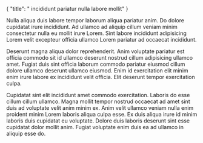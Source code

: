 {
  "title": " incididunt pariatur nulla labore mollit"
}

Nulla aliqua duis labore tempor laborum aliqua pariatur anim. Do dolore cupidatat irure incididunt. Ad ullamco ad aliquip cillum veniam minim consectetur nulla eu mollit irure Lorem. Sint labore incididunt adipisicing Lorem velit excepteur officia ullamco Lorem pariatur ad occaecat incididunt.

Deserunt magna aliqua dolor reprehenderit. Anim voluptate pariatur est officia commodo sit id ullamco deserunt nostrud cillum adipisicing ullamco amet. Fugiat duis sint officia laborum commodo pariatur eiusmod cillum dolore ullamco deserunt ullamco eiusmod. Enim id exercitation elit minim enim irure labore ex incididunt velit officia. Elit deserunt tempor exercitation culpa.

Cupidatat sint elit incididunt amet commodo exercitation. Laboris do esse cillum cillum ullamco. Magna mollit tempor nostrud occaecat ad amet sint duis ad voluptate velit anim minim ex. Anim velit ullamco veniam nulla enim proident minim Lorem laboris aliqua culpa esse. Ex duis aliqua irure id minim laboris duis cupidatat eu voluptate. Dolore duis laboris deserunt sint esse cupidatat dolor mollit anim. Fugiat voluptate enim duis ea ad ullamco in aliquip esse do.